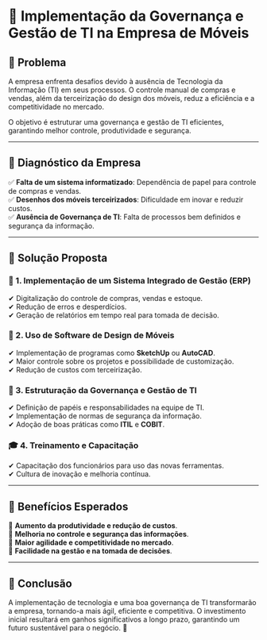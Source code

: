 # 📌 Implementação da Governança e Gestão de TI na Empresa de Móveis

## 📌 Problema
A empresa enfrenta desafios devido à ausência de Tecnologia da Informação (TI) em seus processos. O controle manual de compras e vendas, além da terceirização do design dos móveis, reduz a eficiência e a competitividade no mercado. 

O objetivo é estruturar uma governança e gestão de TI eficientes, garantindo melhor controle, produtividade e segurança.

---

## 📌 Diagnóstico da Empresa
✅ **Falta de um sistema informatizado**: Dependência de papel para controle de compras e vendas.  
✅ **Desenhos dos móveis terceirizados**: Dificuldade em inovar e reduzir custos.  
✅ **Ausência de Governança de TI**: Falta de processos bem definidos e segurança da informação.  

---

## 📌 Solução Proposta

### 🚀 1. Implementação de um Sistema Integrado de Gestão (ERP)
✔ Digitalização do controle de compras, vendas e estoque.  
✔ Redução de erros e desperdícios.  
✔ Geração de relatórios em tempo real para tomada de decisão.  

### 🎨 2. Uso de Software de Design de Móveis
✔ Implementação de programas como **SketchUp** ou **AutoCAD**.  
✔ Maior controle sobre os projetos e possibilidade de customização.  
✔ Redução de custos com terceirização.  

### 🏢 3. Estruturação da Governança e Gestão de TI
✔ Definição de papéis e responsabilidades na equipe de TI.  
✔ Implementação de normas de segurança da informação.  
✔ Adoção de boas práticas como **ITIL** e **COBIT**.  

### 🎓 4. Treinamento e Capacitação
✔ Capacitação dos funcionários para uso das novas ferramentas.  
✔ Cultura de inovação e melhoria contínua.  

---

## 📌 Benefícios Esperados
🎯 **Aumento da produtividade e redução de custos**.  
🎯 **Melhoria no controle e segurança das informações**.  
🎯 **Maior agilidade e competitividade no mercado**.  
🎯 **Facilidade na gestão e na tomada de decisões**.  

---

## 📌 Conclusão
A implementação de tecnologia e uma boa governança de TI transformarão a empresa, tornando-a mais ágil, eficiente e competitiva. O investimento inicial resultará em ganhos significativos a longo prazo, garantindo um futuro sustentável para o negócio. 🚀

